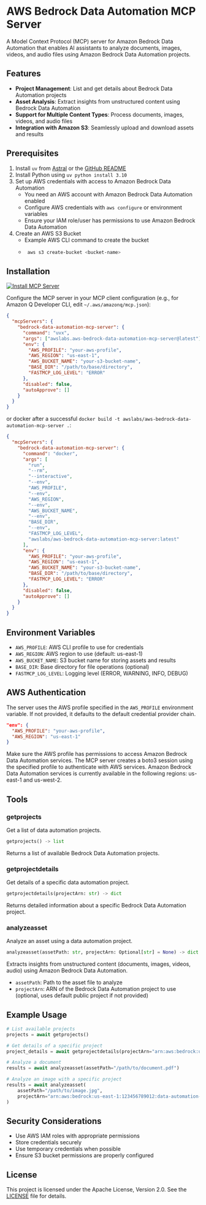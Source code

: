 # AWS Bedrock Data Automation MCP Server

A Model Context Protocol (MCP) server for Amazon Bedrock Data Automation that enables AI assistants to analyze documents, images, videos, and audio files using Amazon Bedrock Data Automation projects.

## Features

- **Project Management**: List and get details about Bedrock Data Automation projects
- **Asset Analysis**: Extract insights from unstructured content using Bedrock Data Automation
- **Support for Multiple Content Types**: Process documents, images, videos, and audio files
- **Integration with Amazon S3**: Seamlessly upload and download assets and results

## Prerequisites

1. Install `uv` from [Astral](https://docs.astral.sh/uv/getting-started/installation/) or the [GitHub README](https://github.com/astral-sh/uv#installation)
2. Install Python using `uv python install 3.10`
3. Set up AWS credentials with access to Amazon Bedrock Data Automation
   - You need an AWS account with Amazon Bedrock Data Automation enabled
   - Configure AWS credentials with `aws configure` or environment variables
   - Ensure your IAM role/user has permissions to use Amazon Bedrock Data Automation
4. Create an AWS S3 Bucket
   - Example AWS CLI command to create the bucket
   - ```bash
      aws s3 create-bucket <bucket-name>
      ```

## Installation

[![Install MCP Server](https://cursor.com/deeplink/mcp-install-light.svg)](https://cursor.com/install-mcp?name=awslabs.aws-bedrock-data-automation-mcp-server&config=eyJjb21tYW5kIjoidXZ4IGF3c2xhYnMuYXdzLWJlZHJvY2stZGF0YS1hdXRvbWF0aW9uLW1jcC1zZXJ2ZXJAbGF0ZXN0IiwiZW52Ijp7IkFXU19QUk9GSUxFIjoieW91ci1hd3MtcHJvZmlsZSIsIkFXU19SRUdJT04iOiJ1cy1lYXN0LTEiLCJBV1NfQlVDS0VUX05BTUUiOiJ5b3VyLXMzLWJ1Y2tldC1uYW1lIiwiQkFTRV9ESVIiOiIvcGF0aC90by9iYXNlL2RpcmVjdG9yeSIsIkZBU1RNQ1BfTE9HX0xFVkVMIjoiRVJST1IifSwiZGlzYWJsZWQiOmZhbHNlLCJhdXRvQXBwcm92ZSI6W119)

Configure the MCP server in your MCP client configuration (e.g., for Amazon Q Developer CLI, edit `~/.aws/amazonq/mcp.json`):

```json
{
  "mcpServers": {
    "bedrock-data-automation-mcp-server": {
      "command": "uvx",
      "args": ["awslabs.aws-bedrock-data-automation-mcp-server@latest"],
      "env": {
        "AWS_PROFILE": "your-aws-profile",
        "AWS_REGION": "us-east-1",
        "AWS_BUCKET_NAME": "your-s3-bucket-name",
        "BASE_DIR": "/path/to/base/directory",
        "FASTMCP_LOG_LEVEL": "ERROR"
      },
      "disabled": false,
      "autoApprove": []
    }
  }
}
```

or docker after a successful `docker build -t awslabs/aws-bedrock-data-automation-mcp-server .`:

```json
{
  "mcpServers": {
    "bedrock-data-automation-mcp-server": {
      "command": "docker",
      "args": [
        "run",
        "--rm",
        "--interactive",
        "--env",
        "AWS_PROFILE",
        "--env",
        "AWS_REGION",
        "--env",
        "AWS_BUCKET_NAME",
        "--env",
        "BASE_DIR",
        "--env",
        "FASTMCP_LOG_LEVEL",
        "awslabs/aws-bedrock-data-automation-mcp-server:latest"
      ],
      "env": {
        "AWS_PROFILE": "your-aws-profile",
        "AWS_REGION": "us-east-1",
        "AWS_BUCKET_NAME": "your-s3-bucket-name",
        "BASE_DIR": "/path/to/base/directory",
        "FASTMCP_LOG_LEVEL": "ERROR"
      },
      "disabled": false,
      "autoApprove": []
    }
  }
}
```

## Environment Variables

- `AWS_PROFILE`: AWS CLI profile to use for credentials
- `AWS_REGION`: AWS region to use (default: us-east-1)
- `AWS_BUCKET_NAME`: S3 bucket name for storing assets and results
- `BASE_DIR`: Base directory for file operations (optional)
- `FASTMCP_LOG_LEVEL`: Logging level (ERROR, WARNING, INFO, DEBUG)

## AWS Authentication

The server uses the AWS profile specified in the `AWS_PROFILE` environment variable. If not provided, it defaults to the default credential provider chain.

```json
"env": {
  "AWS_PROFILE": "your-aws-profile",
  "AWS_REGION": "us-east-1"
}
```

Make sure the AWS profile has permissions to access Amazon Bedrock Data Automation services. The MCP server creates a boto3 session using the specified profile to authenticate with AWS services. Amazon Bedrock Data Automation services is currently available in the following regions: us-east-1 and us-west-2.

## Tools

### getprojects

Get a list of data automation projects.

```python
getprojects() -> list
```

Returns a list of available Bedrock Data Automation projects.

### getprojectdetails

Get details of a specific data automation project.

```python
getprojectdetails(projectArn: str) -> dict
```

Returns detailed information about a specific Bedrock Data Automation project.

### analyzeasset

Analyze an asset using a data automation project.

```python
analyzeasset(assetPath: str, projectArn: Optional[str] = None) -> dict
```

Extracts insights from unstructured content (documents, images, videos, audio) using Amazon Bedrock Data Automation.

- `assetPath`: Path to the asset file to analyze
- `projectArn`: ARN of the Bedrock Data Automation project to use (optional, uses default public project if not provided)

## Example Usage

```python
# List available projects
projects = await getprojects()

# Get details of a specific project
project_details = await getprojectdetails(projectArn="arn:aws:bedrock:us-east-1:123456789012:data-automation-project/my-project")

# Analyze a document
results = await analyzeasset(assetPath="/path/to/document.pdf")

# Analyze an image with a specific project
results = await analyzeasset(
    assetPath="/path/to/image.jpg",
    projectArn="arn:aws:bedrock:us-east-1:123456789012:data-automation-project/my-project"
)
```

## Security Considerations

- Use AWS IAM roles with appropriate permissions
- Store credentials securely
- Use temporary credentials when possible
- Ensure S3 bucket permissions are properly configured

## License

This project is licensed under the Apache License, Version 2.0. See the [LICENSE](LICENSE) file for details.
